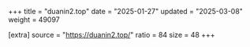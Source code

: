 +++
title = "duanin2.top"
date = "2025-01-27"
updated = "2025-03-08"
weight = 49097

[extra]
source = "https://duanin2.top/"
ratio = 84
size = 48
+++

